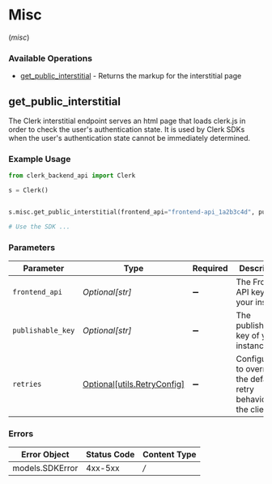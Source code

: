 # Misc
(*misc*)

### Available Operations

* [get_public_interstitial](#get_public_interstitial) - Returns the markup for the interstitial page

## get_public_interstitial

The Clerk interstitial endpoint serves an html page that loads clerk.js in order to check the user's authentication state.
It is used by Clerk SDKs when the user's authentication state cannot be immediately determined.

### Example Usage

```python
from clerk_backend_api import Clerk

s = Clerk()


s.misc.get_public_interstitial(frontend_api="frontend-api_1a2b3c4d", publishable_key="pub_1a2b3c4d")

# Use the SDK ...

```

### Parameters

| Parameter                                                           | Type                                                                | Required                                                            | Description                                                         | Example                                                             |
| ------------------------------------------------------------------- | ------------------------------------------------------------------- | ------------------------------------------------------------------- | ------------------------------------------------------------------- | ------------------------------------------------------------------- |
| `frontend_api`                                                      | *Optional[str]*                                                     | :heavy_minus_sign:                                                  | The Frontend API key of your instance                               | frontend-api_1a2b3c4d                                               |
| `publishable_key`                                                   | *Optional[str]*                                                     | :heavy_minus_sign:                                                  | The publishable key of your instance                                | pub_1a2b3c4d                                                        |
| `retries`                                                           | [Optional[utils.RetryConfig]](../../models/utils/retryconfig.md)    | :heavy_minus_sign:                                                  | Configuration to override the default retry behavior of the client. |                                                                     |

### Errors

| Error Object    | Status Code     | Content Type    |
| --------------- | --------------- | --------------- |
| models.SDKError | 4xx-5xx         | */*             |
